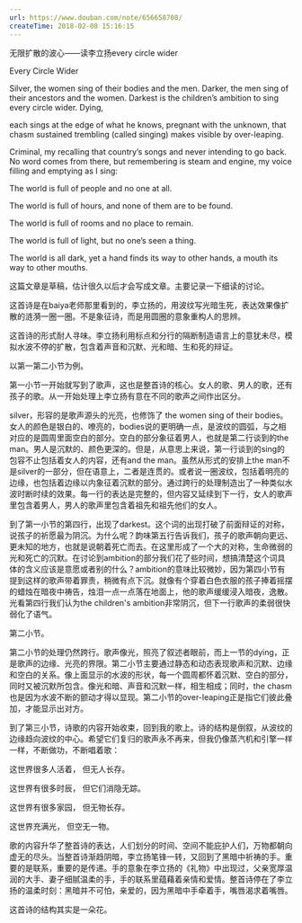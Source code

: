 ```yaml
---
url: https://www.douban.com/note/656658708/
createTime: 2018-02-08 15:16:15
---
```


无限扩散的波心——读李立扬every circle wider






Every Circle Wider

Silver, the women sing of their bodies
and the men. Darker, the men sing
of their ancestors and the women.
Darkest is the children’s ambition
to sing every circle wider. Dying,

each sings at the edge of what he knows,
pregnant with the unknown, that chasm
sustained trembling (called singing) makes visible
by over-leaping.

Criminal, my recalling that country’s songs
and never intending to go back. No word
comes from there, but remembering
is steam and engine, my voice
filling and emptying as I sing:

The world is full of people
and no one at all.

The world is full of hours,
and none of them are to be found.

The world is full of rooms
and no place to remain.

The world is full of light,
but no one’s seen a thing.

The world is all dark, yet a hand
finds its way to other hands,
a mouth its way to other mouths.

这篇文章是草稿，估计很久以后才会写成文章。主要记录一下细读的讨论。

这首诗是在baiya老师那里看到的，李立扬的，用波纹写光暗生死，表达效果像扩散的涟漪一圈一圈。不是象征诗，而是用圆圈的意象重构人的思辨。

这首诗的形式耐人寻味。李立扬利用标点和分行的隔断制造语言上的意犹未尽，模拟水波不停的扩散，包含着声音和沉默、光和暗、生和死的辩证。

以第一第二小节为例。

第一小节一开始就写到了歌声，这也是整首诗的核心。女人的歌、男人的歌，还有孩子的歌。从一开始处理上李立扬有意在不同的歌声之间作出区分。

silver，形容的是歌声源头的光亮，也修饰了 the women sing of their bodies。女人的颜色是银白的、嘹亮的，bodies说的更明确一点，是波纹的圆弧，与之相对应的是圆周里面空白的部分。空白的部分象征着男人，也就是第二行谈到的the man。男人是沉默的、颜色更深的。但是，从意思上来说，第一行谈到的sing的包容不止包括着女人的内容，还有and the man。虽然从形式的安排上the man不是silver的一部分，但在语意上，二者是连贯的。或者说一圈波纹，包括着明亮的边缘，也包括着边缘以内象征着沉默的部分。通过跨行的处理制造出了一种类似水波时断时续的效果。每一行的表达是完整的，但内容又延续到下一行，女人的歌声里包含着男人，男人的歌声里包含着祖先和祖先他们的女人。

到了第一小节的第四行，出现了darkest。这个词的出现打破了前面辩证的对称，说孩子的祈愿最为阴沉。为什么呢？韵味第五行告诉我们，孩子的歌声朝向更远、更未知的地方，也就是说朝着死亡而去。在这里形成了一个大的对称，生命微弱的光和死亡的沉默。在讨论到ambition的部分我们花了些时间，想搞清楚这个词具体的含义应该是意愿或者别的什么？ambition的意味比较微妙，因为第四小节有提到这样的歌声带着罪责，稍微有点下沉。就像有个穿着白色衣服的孩子捧着摇摆的蜡烛在暗夜中祷告，烛泪一点一点落在地面上，他的歌声缓缓浸入暗夜，逸散。光看第四行我们认为the children's ambition非常阴沉，但下一行歌声的柔弱很快弱化了语气。

第二小节。

第二小节的处理仍然跨行。歌声像光，照亮了叙述者眼前，而上一节的dying，正是歌声的边缘、光亮的界限。第二小节主要通过静态和动态表现歌声和沉默、边缘和空白的关系。像上面显示的水波的形状，每一个圆周都怀着沉默、空白的部分，同时又被沉默所包含。像光和暗、声音和沉默一样，相生相成；同时，the chasm也是因为水波不断的颤动才得以显现。第二小节的over-leaping正是指它们彼此叠加，才能显示出对方。

到了第三小节，诗歌的内容开始收束，回到我的歌上。诗的结构是倒叙，从波纹的边缘趋向波纹的中心。希望它们复归的歌声永不再来，但我仍像蒸汽机和引擎一样一样，不断做功，不断唱着歌：

这世界很多人活着，
但无人长存。

这世界有很多时辰，
但它们消隐无踪。

这世界有很多家园，
但无物长存。

这世界充满光，
但空无一物。

歌的内容升华了整首诗的表达，人们划分的时间、空间不能庇护人们，万物都朝向虚无的尽头。当整首诗渐趋阴暗，李立扬笔锋一转，又回到了黑暗中祈祷的手。重要的是联系，重要的是传递。手的意象在李立扬的《礼物》中出现过，父亲宽厚温润的大手、妻子细腻温柔的手，手的联系里蕴藉着亲情和爱情。整首诗停在了李立扬的温柔时刻：黑暗并不可怕，亲爱的，因为黑暗中手牵着手，嘴唇渴求着嘴唇。

这首诗的结构其实是一朵花。